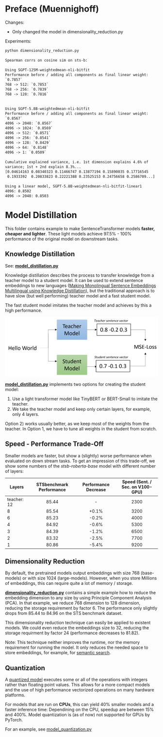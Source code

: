 # Preface (Muennighoff)

Changes:
- Only changed the model in dimensionality_reduction.py

Experiments:
```
python dimensionality_reduction.py

Spearman corrs on cosine sim on sts-b:

Using SGPT-125M-weightedmean-nli-bitfit
Performance before / adding all components as final linear weight: `0.7857`
768 -> 512: `0.7853`
768 -> 256: `0.7839`
768 -> 128: `0.7816`


Using SGPT-5.8B-weightedmean-nli-bitfit
Performance before / adding all components as final linear weight: `0.8567`
4096 -> 2048: `0.8567`
4096 -> 1024: `0.8569`
4096 -> 512: `0.8571`
4096 -> 256: `0.8541`
4096 -> 128: `0.8429`
4096 -> 64: `0.8148`
4096 -> 1: `0.0509`

Cumulative explained variance, i.e. 1st dimension explains 4.6% of variance; 1st + 2nd explain 8.3%...
[0.04614163 0.08340323 0.11466747 0.13877194 0.15890035 0.17716545
 0.1933392  0.20833823 0.22221388 0.23525153 0.24756658 0.2586709...]

Using a linear model, SGPT-5.8B-weightedmean-nli-bitfit-linear1
4096: 0.8502
4096 -> 2048: 0.8503
```



# Model Distillation 
This folder contains example to make SentenceTransformer models **faster, cheaper and lighter**. These light models achieve 97.5% - 100% performance of the original model on downstream tasks.

## Knowledge Distillation
See: **[model_distillation.py](model_distillation.py)**

Knowledge distillation describes the process to transfer knowledge from a  teacher model to a student model. It can be used to extend sentence embeddings to new languages ([Making Monolingual Sentence Embeddings Multilingual using Knowledge Distillation](https://arxiv.org/abs/2004.09813)), but the traditional approach is to have slow (but well performing) teacher model and a fast student model.

The fast student model imitates the teacher model and achieves by this a high performance. 

![Knowledge Distillation](https://raw.githubusercontent.com/UKPLab/sentence-transformers/master/docs/img/monolingual-distillation.png)


**[model_distillation.py](model_distillation.py)** implements two options for creating the student model:
1) Use a light transformer model like TinyBERT or BERT-Small to imitate the teacher.
2) We take the teacher model and keep only certain layers, for example, only 4 layers.

Option 2) works usually better, as we keep most of the weights from the teacher. In Option 1, we have to tune all
weights in the student from scratch.

## Speed - Performance Trade-Off
Smaller models are faster, but show a (slightly) worse performance when evaluated on down stream tasks. To get an impression of this trade-off, we show some numbers of the *stsb-roberta-base* model with different number of layers:

| Layers | STSbenchmark Performance | Performance Decrease |Speed (Sent. / Sec. on V100-GPU) |
| ---- |:----:|:----:|:----:|
| teacher: 12 | 85.44 | - | 2300 |
| 8 | 85.54 | +0.1% | 3200 |
| 6 | 85.23 | -0.2% | 4000 |
| 4 | 84.92 | -0.6% | 5300 |
| 3 |  84.39 | -1.2%  |6500 |
| 2 | 83.32 | -2.5% | 7700 |
| 1 | 80.86 |  -5.4%| 9200 |


## Dimensionality Reduction
By default, the pretrained models output embeddings with size 768 (base-models) or with size 1024 (large-models). However, when you store Millions of embeddings, this can require quite a lot of memory / storage.

**[dimensionality_reduction.py](dimensionality_reduction.py)** contains a simple example how to reduce the embedding dimension to any size by using Principle Component Analysis (PCA). In that example, we reduce 768 dimension to 128 dimension, reducing the storage requirement by factor 6. The performance only slightly drops from 85.44 to 84.96 on the STS benchmark dataset.

This dimensionality reduction technique can easily be applied to existent models. We could even reduce the embeddings size to 32, reducing the storage requirment by factor 24 (performance decreases to 81.82). 

Note: This technique neither improves the runtime, nor the memory requirement for running the model. It only reduces the needed space to store embeddings, for example, for [semantic search](../../applications/semantic-search/README.md).

## Quantization
A [quantized model](https://pytorch.org/docs/stable/quantization.html) executes some or all of the operations with integers rather than floating point values. This allows for a more compact models and the use of high performance vectorized operations on many hardware platforms.

For models that are run on **CPUs**, this can yield 40% smaller models and a faster inference time: Dependining on the CPU, speedup are between 15% and 400%. Model quantization is (as of now) not supported for GPUs by PyTorch.

For an example, see [model_quantization.py](model_quantization.py)
